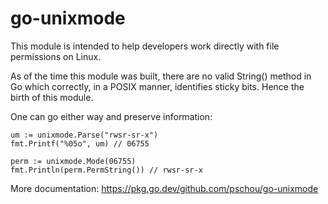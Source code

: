 # go-unixmode

This module is intended to help developers work directly with file permissions on Linux.

As of the time this module was built, there are no valid String() method in Go which
correctly, in a POSIX manner, identifies sticky bits.  Hence the birth of this module.

One can go either way and preserve information:

```golang
um := unixmode.Parse("rwsr-sr-x")
fmt.Printf("%05o", um) // 06755

perm := unixmode.Mode(06755)
fmt.Println(perm.PermString()) // rwsr-sr-x
```

More documentation: https://pkg.go.dev/github.com/pschou/go-unixmode
